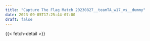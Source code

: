 ```yaml
---
title: "Capture The Flag Match 20230827__teamTA_w17_vs__dummy"
date: 2023-09-05T17:25:44-07:00
draft: false
---
```


{{< fetch-detail >}}